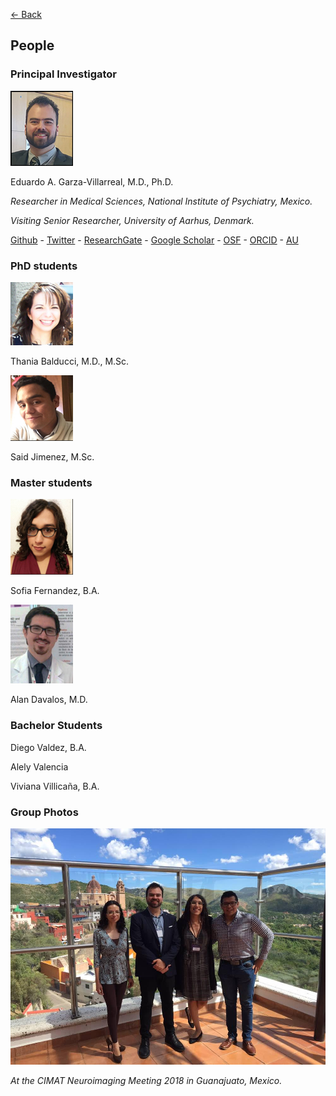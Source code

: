 [<- Back](index.md)

## People

### Principal Investigator

![Eduardo Garza](ed_2018.jpg)

Eduardo A. Garza-Villarreal, M.D., Ph.D.

*Researcher in Medical Sciences, National Institute of Psychiatry, Mexico.*

*Visiting Senior Researcher, University of Aarhus, Denmark.*

[Github](https://github.com/egarza) - [Twitter](https://twitter.com/egarzav) - [ResearchGate](https://www.researchgate.net/profile/Eduardo_Garza_Villarreal) - [Google Scholar](https://scholar.google.dk/citations?user=bX502bUAAAAJ&hl=en) - [OSF](https://osf.io/uc6aj/) - [ORCID](https://orcid.org/0000-0003-1381-8648) - [AU](http://pure.au.dk/portal/en/eduardoa@cfin.au.dk)

### PhD students

![Thania](thania.jpg)

Thania Balducci, M.D., M.Sc.

![Said](said.jpg)

Said Jimenez, M.Sc.


### Master students

![Sofia](sofia.jpg)

Sofia Fernandez, B.A.

![Alan](alan.jpg)

Alan Davalos, M.D.

### Bachelor Students

Diego Valdez, B.A.

Alely Valencia

Viviana Villicaña, B.A.

### Group Photos

![group photo](group1.jpg)

*At the CIMAT Neuroimaging Meeting 2018 in Guanajuato, Mexico.*
